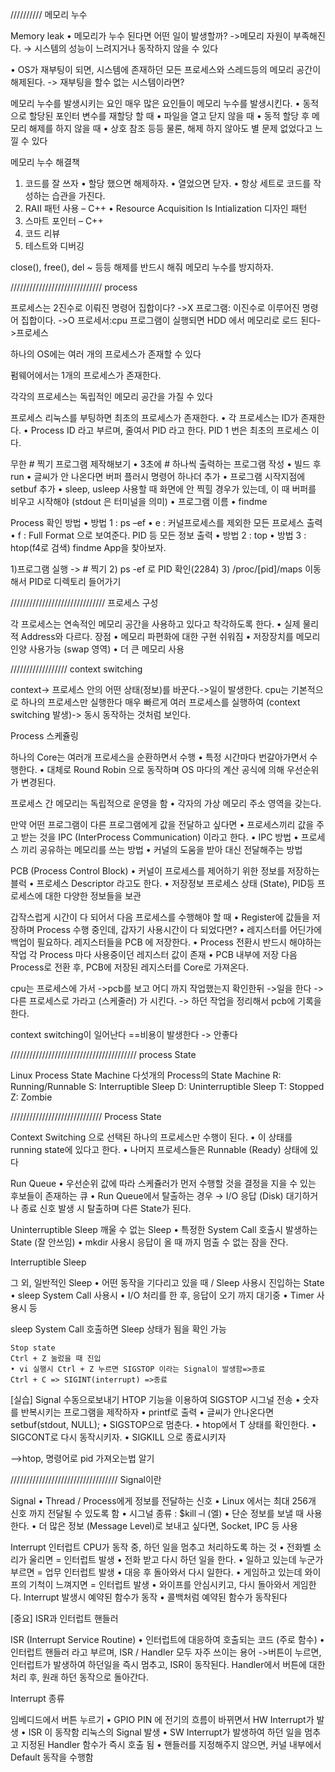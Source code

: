 //////////
메모리 누수

Memory leak
• 메모리가 누수 된다면 어떤 일이 발생할까?
->메모리 자원이 부족해진다.
→ 시스템의 성능이 느려지거나 동작하지 않을 수 있다

• OS가 재부팅이 되면, 시스템에 존재하던 모든 프로세스와 스레드등의 메모리 공간이 해제된다.
-> 재부팅을 할수 없는 시스템이라면?

메모리 누수를 발생시키는 요인
매우 많은 요인들이 메모리 누수를 발생시킨다.
• 동적으로 할당된 포인터 변수를 재할당 할 때
• 파일을 열고 닫지 않을 때
• 동적 할당 후 메모리 해제를 하지 않을 때
• 상호 참조 등등
물론, 해제 하지 않아도 별 문제 없었다고 느낄 수 있다

메모리 누수 해결책

1. 코드를 잘 쓰자
   • 할당 했으면 해제하자.
   • 열었으면 닫자.
   • 항상 세트로 코드를 작성하는 습관을 가진다.
2. RAII 패턴 사용 – C++
   • Resource Acquisition Is Intialization 디자인 패턴
3. 스마트 포인터 – C++
4. 코드 리뷰
5. 테스트와 디버깅

close(), free(), del ~ 등등 해제를 반드시 해줘 메모리 누수를 방지하자.

/////////////////////////////
process

프로세스는 2진수로 이뤄진 명령어 집합이다? ->X
프로그램: 이진수로 이루어진 명령어 집합이다. ->O
프로세서:cpu
프로그램이 실행되면 HDD 에서 메모리로 로드 된다->프로세스

하나의 OS에는 여러 개의 프로세스가 존재할 수 있다

펌웨어에서는 1개의 프로세스가 존재한다.

각각의 프로세스는 독립적인 메모리 공간을 가질 수 있다

프로세스
리눅스를 부팅하면 최초의 프로세스가 존재한다.
• 각 프로세스는 ID가 존재한다.
• Process ID 라고 부르며, 줄여서 PID 라고 한다.
PID 1 번은 최초의 프로세스 이다.

무한 # 찍기 프로그램 제작해보기
• 3초에 # 하나씩 출력하는 프로그램 작성
• 빌드 후 run
• 글씨가 안 나온다면 버퍼 플러시 명령어 하나더 추가
• 프로그램 시작지점에 setbuf 추가
• sleep, usleep 사용할 때 화면에 안 찍힐 경우가 있는데,
이 때 버퍼를 비우고 시작해야 (stdout 은 터미널을 의미)
• 프로그램 이름
• findme

Process 확인 방법
• 방법 1 : ps –ef
• e : 커널프로세스를 제외한 모든 프로세스 출력
• f : Full Format 으로 보여준다. PID 등 모든 정보 출력
• 방법 2 : top
• 방법 3 : htop(f4로 검색)
findme App을 찾아보자.

1)프로그램 실행 -> # 찍기 2) ps -ef 로 PID 확인(2284) 3) /proc/[pid]/maps 이동해서 PID로 디렉토리 들어가기

//////////////////////////////
프로세스 구성

각 프로세스는 연속적인 메모리 공간을 사용하고 있다고 착각하도록 한다.
• 실제 물리적 Address와 다르다.
장점
• 메모리 파편화에 대한 구현 쉬워짐
• 저장장치를 메모리인양 사용가능 (swap 영역)
• 더 큰 메모리 사용

//////////////////
context switching

context-> 프로세스 안의 어떤 상태(정보)를 바꾼다.->일이 발생한다.
cpu는 기본적으로 하나의 프로세스만 실행한다
매우 빠르게 여러 프로세스를 실행하여 (context switching 발생)->
동시 동작하는 것처럼 보인다.

Process 스케쥴링

하나의 Core는 여러개 프로세스을 순환하면서 수행
• 특정 시간마다 번갈아가면서 수행한다.
• 대체로 Round Robin 으로 동작하며 OS 마다의 계산 공식에 의해 우선순위가 변경된다.

프로세스 간 메모리는 독립적으로 운영을 함
• 각자의 가상 메모리 주소 영역을 갖는다.

만약 어떤 프로그램이 다른 프로그램에게 값을 전달하고 싶다면
• 프로세스끼리 값을 주고 받는 것을 IPC (InterProcess Communication) 이라고 한다.
• IPC 방법
• 프로세스 끼리 공유하는 메모리를 쓰는 방법
• 커널의 도움을 받아 대신 전달해주는 방법

PCB (Process Control Block)
• 커널이 프로세스를 제어하기 위한 정보를 저장하는 블럭
• 프로세스 Descriptor 라고도 한다.
• 저장정보
프로세스 상태 (State), PID등 프로세스에 대한 다양한 정보들을 보관

갑작스럽게 시간이 다 되어서 다음 프로세스를 수행해야 할 때
• Register에 값들을 저장하며 Process 수행 중인데, 갑자기 사용시간이 다 되었다면?
• 레지스터를 어딘가에 백업이 필요하다.
레지스터들을 PCB 에 저장한다.
• Process 전환시 반드시 해야하는 작업
각 Process 마다 사용중이던 레지스터 값이 존재
• PCB 내부에 저장
다음 Process로 전환 후, PCB에 저장된 레지스터를
Core로 가져온다.

cpu는 프로세스에 가서
->pcb를 보고 어디 까지 작업했는지 확인한뒤
->일을 한다
-> 다른 프로세스로 가라고 (스케줄러) 가 시킨다.
-> 하던 작업을 정리해서 pcb에 기록을 한다.

context switching이 일어난다 ==비용이 발생한다 -> 안좋다

////////////////////////////////////////
process State

Linux Process State Machine
다섯개의 Process의 State Machine
R: Running/Runnable
S: Interruptible Sleep
D: Uninterruptible Sleep
T: Stopped
Z: Zombie

/////////////////////////////
Process State

Context Switching 으로 선택된 하나의 프로세스만 수행이 된다.
• 이 상태를 running state에 있다고 한다.
• 나머지 프로세스들은 Runnable (Ready) 상태에 있다

Run Queue
• 우선순위 값에 따라 스케쥴러가 먼저 수행할 것을 결정을 지을 수 있는 후보들이 존재하는 큐
• Run Queue에서 탈출하는 경우
→ I/O 응답 (Disk) 대기하거나 종료 신호 발생 시 탈출하며 다른 State가 된다.

Uninterruptible Sleep
깨울 수 없는 Sleep
• 특정한 System Call 호출시 발생하는 State (잘 안쓰임)
• mkdir 사용시 응답이 올 때 까지 멈출 수 없는 잠을 잔다.

Interruptible Sleep

그 외, 일반적인 Sleep
• 어떤 동작을 기다리고 있을 때 / Sleep 사용시 진입하는 State
• sleep System Call 사용시
• I/O 처리를 한 후, 응답이 오기 까지 대기중
• Timer 사용시 등

sleep System Call 호출하면 Sleep 상태가 됨을 확인 가능

```
Stop state
Ctrl + Z 눌렀을 때 진입
• vi 실행시 Ctrl + Z 누르면 SIGSTOP 이라는 Signal이 발생함=>종료
Ctrl + C => SIGINT(interrupt) =>종료
```

[실습] Signal 수동으로보내기
HTOP 기능을 이용하여 SIGSTOP 시그널 전송
• 숫자를 반복시키는 프로그램을 제작하자
• printf로 출력
• 글씨가 안나온다면
setbuf(stdout, NULL);
• SIGSTOP으로 멈춘다.
• htop에서 T 상태를 확인한다.
• SIGCONT로 다시 동작시키자.
• SIGKILL 으로 종료시키자

-->htop, 명령어로 pid 가져오는법 알기

//////////////////////////////////
Signal이란

Signal
• Thread / Process에게 정보를 전달하는 신호
• Linux 에서는 최대 256개 신호 까지 전달될 수 있도록 함
• 시그널 종류 : $kill –l (엘)
• 단순 정보를 보낼 때 사용한다.
• 더 많은 정보 (Message Level)로 보내고 싶다면, Socket, IPC 등 사용

Interrupt 인터럽트
CPU가 동작 중, 하던 일을 멈추고 처리하도록 하는 것
• 전화벨 소리가 울리면 = 인터럽트 발생
• 전화 받고 다시 하던 일을 한다.
• 일하고 있는데 누군가 부르면 = 업무 인터럽트 발생
• 대응 후 돌아와서 다시 일한다.
• 게임하고 있는데 와이프의 기척이 느껴지면 = 인터럽트 발생
• 와이프를 안심시키고, 다시 돌아와서 게임한다.
Interrupt 발생시 예약된 함수가 동작
• 콜백처럼 예약된 함수가 동작된다

[중요] ISR과 인터럽트 핸들러

ISR (Interrupt Service Routine)
• 인터럽트에 대응하여 호출되는 코드 (주로 함수)
• 인터럽트 핸들러 라고 부르며, ISR / Handler 모두 자주 쓰이는 용어
->버튼이 누르면, 인터럽트가 발생하여 하던일을 즉시 멈추고, ISR이 동작된다.
Handler에서 버튼에 대한 처리 후, 원래 하던 동작으로 돌아간다.


Interrupt 종류

임베디드에서 버튼 누르기
• GPIO PIN 에 전기의 흐름이 바뀌면서 HW Interrupt가 발생
• ISR 이 동작함
리눅스의 Signal 발생
• SW Interrupt가 발생하여 하던 일을 멈추고
지정된 Handler 함수가 즉시 호출 됨
• 핸들러를 지정해주지 않으면, 커널 내부에서 Default 동작을 수행함

